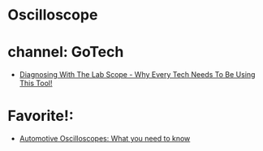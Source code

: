 # Oscilloscope
# channel: GoTech
- [Diagnosing With The Lab Scope - Why Every Tech Needs To Be Using This Tool!](https://www.youtube.com/watch?v=cLOFxmEXrWs)


# Favorite!:
- [Automotive Oscilloscopes: What you need to know](https://youtu.be/LEzkoF-gAn4)
